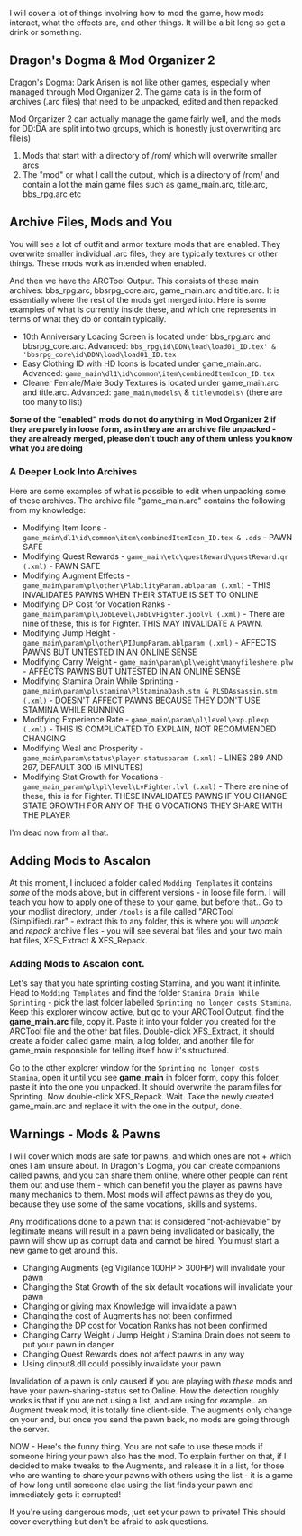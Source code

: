
I will cover a lot of things involving how to mod the game, how mods interact, what the effects are, and other things. It will be a bit long so get a drink or something.

## Dragon's Dogma & Mod Organizer 2

Dragon's Dogma: Dark Arisen is not like other games, especially when managed through Mod Organizer 2. The game data is in the form of archives (.arc files) that need to be unpacked, edited and then repacked.

Mod Organizer 2 can actually manage the game fairly well, and the mods for DD:DA are split into two groups, which is honestly just overwriting arc file(s)

1) Mods that start with a directory of /rom/ which will overwrite smaller arcs 
2) The "mod" or what I call the output, which is a directory of /rom/ and contain a lot the main game files such as game_main.arc, title.arc, bbs_rpg.arc etc

## Archive Files, Mods and You

You will see a lot of outfit and armor texture mods that are enabled. They overwrite smaller individual .arc files, they are typically textures or other things. These mods work as intended when enabled.

And then we have the ARCTool Output. This consists of these main archives: bbs_rpg.arc, bbsrpg_core.arc, game_main.arc and title.arc. It is essentially where the rest of the mods get merged into. Here is some examples of what is currently inside these, and which one represents in terms of what they do or contain typically.

- 10th Anniversary Loading Screen is located under bbs_rpg.arc and bbsrpg_core.arc. Advanced: `bbs_rpg\id\DDN\load\load01_ID.tex' & 'bbsrpg_core\id\DDN\load\load01_ID.tex`
- Easy Clothing ID with HD Icons is located under game_main.arc. Advanced: `game_main\dl1\id\common\item\combinedItemIcon_ID.tex`
- Cleaner Female/Male Body Textures is located under game_main.arc and title.arc. Advanced: `game_main\models\` & `title\models\` (there are too many to list)

**Some of the "enabled" mods do not do anything in Mod Organizer 2 if they are purely in loose form, as in they are an archive file unpacked - they are already merged, please don't touch any of them unless you know what you are doing**

### A Deeper Look Into Archives

Here are some examples of what is possible to edit when unpacking some of these archives. The archive file "game_main.arc" contains the following from my knowledge:

- Modifying Item Icons - `game_main\dl1\id\common\item\combinedItemIcon_ID.tex & .dds` - PAWN SAFE
- Modifying Quest Rewards - `game_main\etc\questReward\questReward.qr (.xml)` - PAWN SAFE
- Modifying Augment Effects - `game_main\param\pl\other\PlAbilityParam.ablparam (.xml)` - THIS INVALIDATES PAWNS WHEN THEIR STATUE IS SET TO ONLINE
- Modifying DP Cost for Vocation Ranks - `game_main\param\pl\JobLevel\JobLvFighter.joblvl (.xml)` - There are nine of these, this is for Fighter. THIS MAY INVALIDATE A PAWN.
- Modifying Jump Height - `game_main\param\pl\other\PIJumpParam.ablparam (.xml)` - AFFECTS PAWNS BUT UNTESTED IN AN ONLINE SENSE
- Modifying Carry Weight - `game_main\param\pl\weight\manyfileshere.plw` - AFFECTS PAWNS BUT UNTESTED IN AN ONLINE SENSE
- Modifying Stamina Drain While Sprinting - `game_main\param\pl\stamina\PlStaminaDash.stm & PLSDAssassin.stm (.xml)` - DOESN'T AFFECT PAWNS BECAUSE THEY DON'T USE STAMINA WHILE RUNNING
- Modifying Experience Rate - `game_main\param\pl\level\exp.plexp (.xml)` - THIS IS COMPLICATED TO EXPLAIN, NOT RECOMMENDED CHANGING
- Modifying Weal and Prosperity - `game_main\param\status\player.statusparam (.xml)` - LINES 289 AND 297, DEFAULT 300 (5 MINUTES)
- Modifying Stat Growth for Vocations - `game_main_param\pl\pl\level\LvFighter.lvl (.xml)` - There are nine of these, this is for Fighter. THESE INVALIDATES PAWNS IF YOU CHANGE STATE GROWTH FOR ANY OF THE 6 VOCATIONS THEY SHARE WITH THE PLAYER

I'm dead now from all that.

## Adding Mods to Ascalon

At this moment, I included a folder called `Modding Templates` it contains *some* of the mods above, but in different versions - in loose file form. I will teach you how to apply one of these to your game, but before that.. Go to your modlist directory, under `/tools` is a file called "ARCTool (Simplified).rar" - extract this to any folder, this is where you will *unpack* and *repack* archive files - you will see several bat files and your two main bat files, XFS_Extract & XFS_Repack.

### Adding Mods to Ascalon cont.

Let's say that you hate sprinting costing Stamina, and you want it infinite. Head to `Modding Templates` and find the folder `Stamina Drain While Sprinting` - pick the last folder labelled `Sprinting no longer costs Stamina`. Keep this explorer window active, but go to your ARCTool Output, find the **game_main.arc** file, copy it. Paste it into your folder you created for the ARCTool file and the other bat files. Double-click XFS_Extract, it should create a folder called game_main, a log folder, and another file for game_main responsible for telling itself how it's structured.

Go to the other explorer window for the `Sprinting no longer costs Stamina`, open it until you see **game_main** in folder form, copy this folder, paste it into the one you unpacked. It should overwrite the param files for Sprinting. Now double-click XFS_Repack. Wait. Take the newly created game_main.arc and replace it with the one in the output, done. 

## Warnings - Mods & Pawns

I will cover which mods are safe for pawns, and which ones are not + which ones I am unsure about. In Dragon's Dogma, you can create companions called pawns, and you can share them online, where other people can rent them out and use them - which can benefit you the player as pawns have many mechanics to them. Most mods will affect pawns as they do you, because they use some of the same vocations, skills and systems. 

Any modifications done to a pawn that is considered "not-achievable" by legitimate means will result in a pawn being invalidated or basically, the pawn will show up as corrupt data and cannot be hired. You must start a new game to get around this.

- Changing Augments (eg Vigilance 100HP > 300HP) will invalidate your pawn
- Changing the Stat Growth of the six default vocations will invalidate your pawn
- Changing or giving max Knowledge will invalidate a pawn
- Changing the cost of Augments has not been confirmed
- Changing the DP cost for Vocation Ranks has not been confirmed
- Changing Carry Weight / Jump Height / Stamina Drain does not seem to put your pawn in danger
- Changing Quest Rewards does not affect pawns in any way
- Using dinput8.dll could possibly invalidate your pawn

Invalidation of a pawn is only caused if you are playing with *these* mods and have your pawn-sharing-status set to Online. How the detection roughly works is that if you are not using a list, and are using for example.. an Augment tweak mod, it is totally fine client-side. The augments only change on your end, but once you send the pawn back, no mods are going through the server.

NOW - Here's the funny thing. You are not safe to use these mods if someone hiring your pawn also has the mod. To explain further on that, if I decided to make tweaks to the Augments, and release it in a list, for those who are wanting to share your pawns with others using the list - it is a game of how long until someone else using the list finds your pawn and immediately gets it corrupted!

If you're using dangerous mods, just set your pawn to private! This should cover everything but don't be afraid to ask questions.